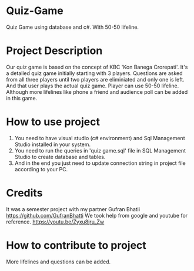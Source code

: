 # Quiz-Game
Quiz Game using database and c#. With 50-50 lifeline.
# Project Description
Our quiz game is based on the concept of KBC 'Kon Banega Crorepati'. It's a detailed quiz game initially starting with 3 players. Questions are asked from all three players until two players are eliminiated and only one is left. And that user plays the actual quiz game. Player can use 50-50 lifeline. Although more lifelines like phone a friend and audience poll can be added in this game.
# How to use project
1. You need to have visual studio (c# environment) and Sql Management Studio installed in your system.
2. You need to run the queries in 'quiz game.sql' file in SQL Management Studio to create database and tables.
3. And in the end you just need to update connection string in project file according to your PC.
# Credits
It was a semester project with my partner Gufran Bhatii https://github.com/GufranBhatti We took help from google and youtube for reference. https://youtu.be/Zyxu8jru_Zw
# How to contribute to project
More lifelines and questions can be added.
